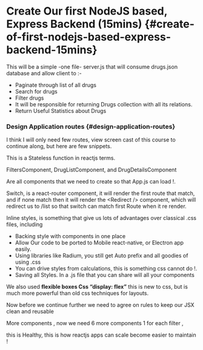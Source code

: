 # Create Our first NodeJS based, Express Backend (15mins) {#create-of-first-nodejs-based-express-backend-15mins}

This will be a simple -one file- server.js that will consume drugs.json database and allow client to :-

*   Paginate through list of all drugs
*   Search for drugs
*   Filter drugs
*   It will be responsible for returning Drugs collection with all its relations.
*   Return Useful Statistics about Drugs

### Design Application routes {#design-application-routes}

I think I will only need few routes, view screen cast of this course to continue along, but here are few snippets.

This is a Stateless function in reactjs terms.

FiltersComponent, DrugListComponent, and DrugDetailsComponent

Are all components that we need to create so that App.js can load !.

Switch, is a react-router component, it will render the first route that match, and if none match then it will render the &lt;Redirect /&gt; component, which will redirect us to /list so that switch can match first Route when it re render.

Inline styles, is something that give us lots of advantages over classical .css files, including

*   Backing style with components in one place
*   Allow Our code to be ported to Mobile react-native, or Electron app easily.
*   Using libraries like Radium, you still get Auto prefix and all goodies of using .css
*   You can drive styles from calculations, this is something css cannot do !.
*   Saving all Styles. In a .js file that you can share will all your components

We also used **flexible boxes Css “display: flex”** this is new to css, but is much more powerful than old css techniques for layouts.

Now before we continue further we need to agree on rules to keep our JSX clean and reusable


More components , now we need 6 more components 1 for each filter ,

this is Healthy, this is how reactjs apps can scale become easier to maintain !